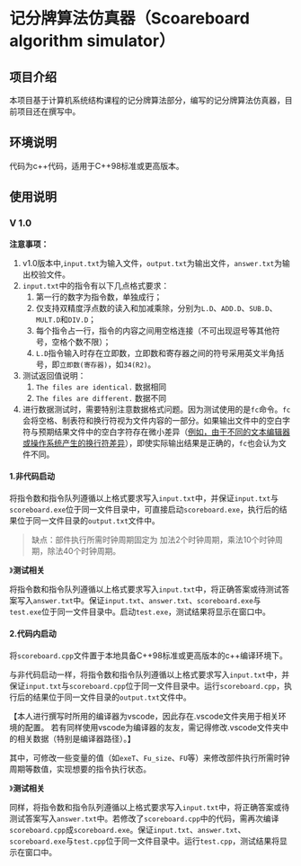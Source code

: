 # 记分牌算法仿真器（Scoareboard algorithm simulator）

## 项目介绍

本项目基于计算机系统结构课程的记分牌算法部分，编写的记分牌算法仿真器，目前项目还在撰写中。

## 环境说明

代码为c++代码，适用于C++98标准或更高版本。

## 使用说明

### V 1.0

**注意事项：**

1. v1.0版本中,`input.txt`为输入文件，`output.txt`为输出文件，`answer.txt`为输出校验文件。
2. `input.txt`中的指令有以下几点格式要求：
   1. 第一行的数字为指令数，单独成行；
   2. 仅支持双精度浮点数的读入和加减乘除，分别为`L.D`、`ADD.D`、`SUB.D`、`MULT.D`和`DIV.D`；
   3. 每个指令占一行，指令的内容之间用空格连接（不可出现逗号等其他符号，空格个数不限）；
   4. `L.D`指令输入时存在立即数，立即数和寄存器之间的符号采用英文半角括号，即`立即数(寄存器)`，如`34(R2)`。
3. 测试返回值说明：
   1. `The files are identical.` 数据相同
   2. `The files are different.` 数据不同
4. 进行数据测试时，需要特别注意数据格式问题。因为测试使用的是`fc`命令。`fc`会将空格、制表符和换行符视为文件内容的一部分。如果输出文件中的空白字符与预期结果文件中的空白字符存在微小差异（<u>例如，由于不同的文本编辑器或操作系统产生的换行符差异</u>），即使实际输出结果是正确的，`fc`也会认为文件不同。

#### 1.非代码启动

将指令数和指令队列遵循以上格式要求写入`input.txt`中，并保证`input.txt`与`scoreboard.exe`位于同一文件目录中，可直接启动`scoreboard.exe`，执行后的结果位于同一文件目录的`output.txt`文件中。

> 缺点：部件执行所需时钟周期固定为 加法2个时钟周期，乘法10个时钟周期，除法40个时钟周期。

》**测试相关**

将指令数和指令队列遵循以上格式要求写入`input.txt`中，将正确答案或待测试答案写入`answer.txt`中。保证`input.txt`、`answer.txt`、`scoreboard.exe`与`test.exe`位于同一文件目录中。启动`test.exe`，测试结果将显示在窗口中。

#### 2.代码内启动

将`scoreboard.cpp`文件置于本地具备C++98标准或更高版本的c++编译环境下。

与非代码启动一样，将指令数和指令队列遵循以上格式要求写入`input.txt`中，并保证`input.txt`与`scoreboard.cpp`位于同一文件目录中。运行`scoreboard.cpp`，执行后的结果位于同一文件目录的`output.txt`文件中。

【本人进行撰写时所用的编译器为vscode，因此存在.vscode文件夹用于相关环境的配置。
若有同样使用vscode为编译器的友友，需记得修改.vscode文件夹中的相关数据（特别是编译器路径）。】

其中，可修改一些变量的值（如`exeT`、`Fu_size`、`FU`等）来修改部件执行所需时钟周期等数值，实现想要的指令执行状态。

》**测试相关**

同样，将指令数和指令队列遵循以上格式要求写入`input.txt`中，将正确答案或待测试答案写入`answer.txt`中。若修改了`scoreboard.cpp`中的代码，需再次编译`scoreboard.cpp`成`scoreboard.exe`。保证`input.txt`、`answer.txt`、`scoreboard.exe`与`test.cpp`位于同一文件目录中。运行`test.cpp`，测试结果将显示在窗口中。
